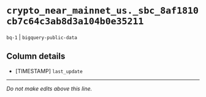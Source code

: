 # `crypto_near_mainnet_us._sbc_8af1810cb7c64c3ab8d3a104b0e35211`
`bq-1` | `bigquery-public-data`

## Column details
* [TIMESTAMP] `last_update`

-------------------------------------------------------------------------------
*Do not make edits above this line.*
